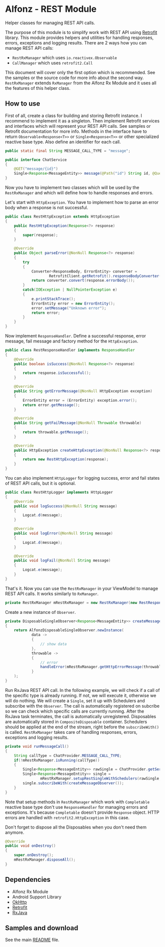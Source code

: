 Alfonz - REST Module
====================

Helper classes for managing REST API calls.

The purpose of this module is to simplify work with REST API using [Retrofit](https://github.com/square/retrofit) library. This module provides helpers and utilities for handling responses, errors, exceptions and logging results. There are 2 ways how you can manage REST API calls:

* `RestRxManager` which uses `io.reactivex.Observable`
* `CallManager` which uses `retrofit2.Call`

This document will cover only the first option which is recommended. See the samples or the source code for more info about the second way. `RestRxManager` extends `RxManager` from the Alfonz Rx Module and it uses all the features of this helper class.


How to use
----------

First of all, create a class for building and storing Retrofit instance. I recommend to implement it as a singleton. Then implement Retrofit services and interfaces which will represent your REST API calls. See samples or Retrofit documentation for more info. Methods in the interface have to return `Observable<Response<T>>` or `Single<Response<T>>` or other specialized reactive base type. Also define an identifier for each call.

```java
public static final String MESSAGE_CALL_TYPE = "message";

public interface ChatService
{
	@GET("message/{id}")
	Single<Response<MessageEntity>> message(@Path("id") String id, @Query("lang") String lang);
}
```

Now you have to implement two classes which will be used by the `RestRxManager` and which will define how to handle responses and errors.

Let's start with `HttpException`. You have to implement how to parse an error body when a response is not successful.

```java
public class RestHttpException extends HttpException
{
	public RestHttpException(Response<?> response)
	{
		super(response);
	}

	@Override
	public Object parseError(@NonNull Response<?> response)
	{
		try
		{
			Converter<ResponseBody, ErrorEntity> converter =
					RetrofitClient.getRetrofit().responseBodyConverter(ErrorEntity.class, new Annotation[0]);
			return converter.convert(response.errorBody());
		}
		catch(IOException | NullPointerException e)
		{
			e.printStackTrace();
			ErrorEntity error = new ErrorEntity();
			error.setMessage("Unknown error");
			return error;
		}
	}
}
```

Now implement `ResponseHandler`. Define a successful response, error message, fail message and factory method for the `HttpException`.

```java
public class RestResponseHandler implements ResponseHandler
{
	@Override
	public boolean isSuccess(@NonNull Response<?> response)
	{
		return response.isSuccessful();
	}

	@Override
	public String getErrorMessage(@NonNull HttpException exception)
	{
		ErrorEntity error = (ErrorEntity) exception.error();
		return error.getMessage();
	}

	@Override
	public String getFailMessage(@NonNull Throwable throwable)
	{
		return throwable.getMessage();
	}

	@Override
	public HttpException createHttpException(@NonNull Response<?> response)
	{
		return new RestHttpException(response);
	}
}
```

You can also implement `HttpLogger` for logging success, error and fail states of REST API calls, but it is optional.

```java
public class RestHttpLogger implements HttpLogger
{
	@Override
	public void logSuccess(@NonNull String message)
	{
		Logcat.d(message);
	}

	@Override
	public void logError(@NonNull String message)
	{
		Logcat.d(message);
	}

	@Override
	public void logFail(@NonNull String message)
	{
		Logcat.e(message);
	}
}
```

That's it. Now you can use the `RestRxManager` in your ViewModel to manage REST API calls. It works similarly to `RxManager`.

```java
private RestRxManager mRestRxManager = new RestRxManager(new RestResponseHandler(), new RestHttpLogger());
```

Create a new instance of `Observer`.

```java
private DisposableSingleObserver<Response<MessageEntity>> createMessageObserver()
{
	return AlfonzDisposableSingleObserver.newInstance(
			data ->
			{
				// show data
			},
			throwable ->
			{
				// error
				handleError(mRestRxManager.getHttpErrorMessage(throwable));
			}
	);
}
```

Run RxJava REST API call. In the following example, we will check if a call of the specific type is already running. If not, we will execute it, otherwise we will do nothing. We will create a `Single`, set it up with Schedulers and subscribe with the `Observer`. The call is automatically registered on subcribe so we can check which specific calls are currently running. After the RxJava task terminates, the call is automatically unregistered. Disposables are automatically stored in `CompositeDisposable` container. Schedulers should be applied at the end of the stream, right before the `subscribeWith()` is called. `RestRxManager` takes care of handling responses, errors, exceptions and logging results.

```java
private void runMessageCall()
{
	String callType = ChatProvider.MESSAGE_CALL_TYPE;
	if(!mRestRxManager.isRunning(callType))
	{
		Single<Response<MessageEntity>> rawSingle = ChatProvider.getService().message("42", "en");
		Single<Response<MessageEntity>> single =
				mRestRxManager.setupRestSingleWithSchedulers(rawSingle, callType);
		single.subscribeWith(createMessageObserver());
	}
}
```

Note that setup methods in `RestRxManager` which work with `Completable` reactive base type don't use `ResponseHandler` for managing errors and exceptions. It's because `Completable` doesn't provide `Response` object. HTTP errors are handled with `retrofit2.HttpException` in this case.

Don't forget to dispose all the Disposables when you don't need them anymore.

```java
@Override
public void onDestroy()
{
	super.onDestroy();
	mRestRxManager.disposeAll();
}
```


Dependencies
------------

* Alfonz Rx Module
* Android Support Library
* [OkHttp](https://github.com/square/okhttp)
* [Retrofit](https://github.com/square/retrofit)
* [RxJava](https://github.com/ReactiveX/RxJava)


Samples and download
--------------------

See the main [README](https://github.com/petrnohejl/Alfonz/) file.
